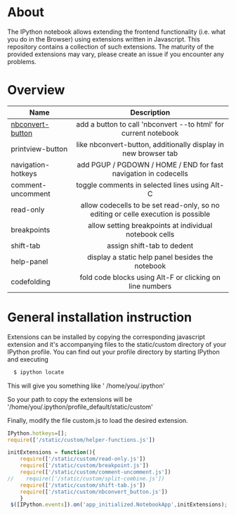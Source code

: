 # About
The IPython notebook allows extending the frontend functionality (i.e. what you do in the Browser) using extensions written in Javascript. This repository contains a collection of such extensions. The maturity of the provided extensions may vary, please create an issue if you encounter any problems.

# Overview
| Name                   | Description                                                                       | 
| ---------------------- |:---------------------------------------------------------------------------------:|
| [nbconvert-button](nbconvert-button)	 | add a button to call 'nbconvert --to html' for current notebook                   |
| printview-button	 | like nbconvert-button, additionally display in new browser tab                    |
| navigation-hotkeys     | add PGUP / PGDOWN / HOME / END for fast navigation in codecells                   |
| comment-uncomment      | toggle comments in selected lines using Alt-C                                     |
| read-only              | allow codecells to be set read-only, so no editing or celle execution is possible |
| breakpoints            | allow setting breakpoints at individual notebook cells                            |
| shift-tab              | assign shift-tab to dedent                                                        |
| help-panel             | display a static help panel besides the notebook                                  |
| codefolding            | fold code blocks using Alt-F or clicking on line numbers                          |

# General installation instruction
Extensions can be installed by copying the corresponding javascript extension and it's accompanying files to the static/custom directory of your IPython profile. You can find out your profile directory by starting IPython and executing
```javascript
  $ ipython locate
```
This will give you something like
' /home/you/.ipython'

So your path to copy the extensions will be
'/home/you/.ipython/profile_default/static/custom'

Finally, modify the file custom.js to load the desired extension.
```javascript
IPython.hotkeys=[];
require(['/static/custom/helper-functions.js']) 

initExtensions = function(){
    require(['/static/custom/read-only.js'])
    require(['/static/custom/breakpoint.js'])
    require(['/static/custom/comment-uncomment.js'])
//    require(['/static/custom/split-combine.js'])
    require(['/static/custom/shift-tab.js'])
    require(['/static/custom/nbconvert_button.js'])
    }
 $([IPython.events]).on('app_initialized.NotebookApp',initExtensions);
```

 